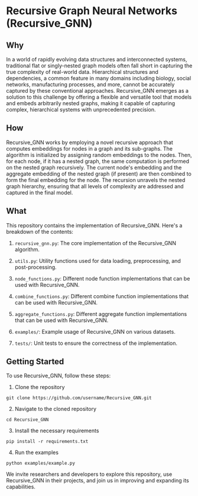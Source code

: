 
# Recursive Graph Neural Networks (Recursive_GNN)

## Why

In a world of rapidly evolving data structures and interconnected systems, traditional flat or singly-nested graph models often fall short in capturing the true complexity of real-world data. Hierarchical structures and dependencies, a common feature in many domains including biology, social networks, manufacturing processes, and more, cannot be accurately captured by these conventional approaches. Recursive_GNN emerges as a solution to this challenge by offering a flexible and versatile tool that models and embeds arbitrarily nested graphs, making it capable of capturing complex, hierarchical systems with unprecedented precision.

## How

Recursive_GNN works by employing a novel recursive approach that computes embeddings for nodes in a graph and its sub-graphs. The algorithm is initialized by assigning random embeddings to the nodes. Then, for each node, if it has a nested graph, the same computation is performed on the nested graph recursively. The current node's embedding and the aggregate embedding of the nested graph (if present) are then combined to form the final embedding for the node. The recursion unravels the nested graph hierarchy, ensuring that all levels of complexity are addressed and captured in the final model.

## What

This repository contains the implementation of Recursive_GNN. Here's a breakdown of the contents:

1. `recursive_gnn.py`: The core implementation of the Recursive_GNN algorithm.

2. `utils.py`: Utility functions used for data loading, preprocessing, and post-processing.

3. `node_functions.py`: Different node function implementations that can be used with Recursive_GNN.

4. `combine_functions.py`: Different combine function implementations that can be used with Recursive_GNN.

5. `aggregate_functions.py`: Different aggregate function implementations that can be used with Recursive_GNN.

6. `examples/`: Example usage of Recursive_GNN on various datasets.

7. `tests/`: Unit tests to ensure the correctness of the implementation.

## Getting Started

To use Recursive_GNN, follow these steps:

1. Clone the repository
```
git clone https://github.com/username/Recursive_GNN.git
```

2. Navigate to the cloned repository
```
cd Recursive_GNN
```

3. Install the necessary requirements
```
pip install -r requirements.txt
```

4. Run the examples
```
python examples/example.py
```

We invite researchers and developers to explore this repository, use Recursive_GNN in their projects, and join us in improving and expanding its capabilities.

```
